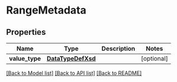 # RangeMetadata

## Properties
Name | Type | Description | Notes
------------ | ------------- | ------------- | -------------
**value_type** | [**DataTypeDefXsd**](DataTypeDefXsd.md) |  | [optional] 

[[Back to Model list]](../README.md#documentation-for-models) [[Back to API list]](../README.md#documentation-for-api-endpoints) [[Back to README]](../README.md)

